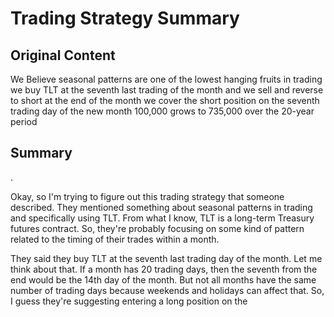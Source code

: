 # Trading Strategy Summary

## Original Content

We Believe seasonal patterns are one of
the lowest hanging fruits in trading we
buy TLT at the seventh last trading of
the month and we sell and reverse to
short at the end of the month we cover
the short position on the seventh
trading day of the new month 100,000
grows to 735,000 over the 20-year period

## Summary

.

Okay, so I'm trying to figure out this trading strategy that someone described. They mentioned something about seasonal patterns in trading and specifically using TLT. From what I know, TLT is a long-term Treasury futures contract. So, they're probably focusing on some kind of pattern related to the timing of their trades within a month.

They said they buy TLT at the seventh last trading day of the month. Let me think about that. If a month has 20 trading days, then the seventh from the end would be the 14th day of the month. But not all months have the same number of trading days because weekends and holidays can affect that. So, I guess they're suggesting entering a long position on the
